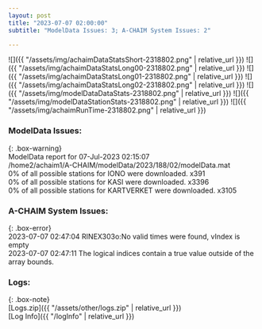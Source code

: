 ```yaml
---
layout: post
title: "2023-07-07 02:00:00"
subtitle: "ModelData Issues: 3; A-CHAIM System Issues: 2"

---
```


![]({{ "/assets/img/achaimDataStatsShort-2318802.png" | relative_url }})
![]({{ "/assets/img/achaimDataStatsLong00-2318802.png" | relative_url }})
![]({{ "/assets/img/achaimDataStatsLong01-2318802.png" | relative_url }})
![]({{ "/assets/img/achaimDataStatsLong02-2318802.png" | relative_url }})
![]({{ "/assets/img/modelDataDataStats-2318802.png" | relative_url }})
![]({{ "/assets/img/modelDataStationStats-2318802.png" | relative_url }})
![]({{ "/assets/img/achaimRunTime-2318802.png" | relative_url }})


### ModelData Issues:  
  
{: .box-warning}  
 ModelData report for 07-Jul-2023 02:15:07   
 /home2/achaim1/A-CHAIM/modelData/2023/188/02/modelData.mat   
 0% of all possible stations for IONO were downloaded. x391   
 0% of all possible stations for KASI were downloaded. x3396   
 0% of all possible stations for KARTVERKET were downloaded. x3105   
  
### A-CHAIM System Issues:  
  
{: .box-error}  
2023-07-07 02:47:04 RINEX303o:No valid times were found, vIndex is empty  
2023-07-07 02:47:11 The logical indices contain a true value outside of the array bounds.  

### Logs:  
  
{: .box-note}  
[Logs.zip]({{ "/assets/other/logs.zip" | relative_url }})  
[Log Info]({{ "/logInfo" | relative_url }})  
